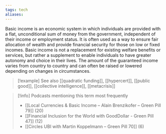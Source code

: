```yaml
---
tags: tech
aliases:
---
```


Basic income is an economic system in which individuals are provided with a flat, unconditional sum of money from the government, independent of their income or employment status. It is often used as a way to ensure fair allocation of wealth and provide financial security for those on low or fixed incomes. Basic income is not a replacement for existing welfare benefits or services, but rather a supplement to enable individuals to have greater autonomy and choice in their lives. The amount of the guaranteed income varies from country to country and can often be raised or lowered depending on changes in circumstances.

> [!example] See also
> [[quadratic funding]], [[hypercert]], [[public good]], [[collective intelligence]], [[metacrisis]]

> [!info] Podcasts mentioning this term most frequently
> * [[Local Currencies & Basic Income – Alain Brenzikofer – Green Pill 79]] (20)
> * [[Financial Inclusion for the World with GoodDollar - Green Pill 47]] (12)
> * [[Circles UBI with Martin Koppelmann – Green Pill 70]] (6)